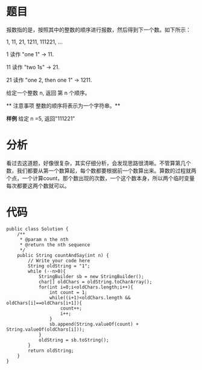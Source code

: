 # 题目
报数指的是，按照其中的整数的顺序进行报数，然后得到下一个数。如下所示：

1, 11, 21, 1211, 111221, ...

1 读作 "one 1" -> 11.

11 读作 "two 1s" -> 21.

21 读作 "one 2, then one 1" -> 1211.

给定一个整数 n, 返回 第 n 个顺序。 

** 注意事项
整数的顺序将表示为一个字符串。**

**样例**
给定 n =5, 返回"111221"

# 分析
看过去这道题，好像很复杂，其实仔细分析，会发现思路很清晰。不管算第几个数，我们都要从第一个数算起，每个数都要根据前一个数算出来。算数的过程就两个点，一个计算count，那个数出现的次数，一个这个数本身，所以两个临时变量每次都要这两个数就可以。

# 代码
```
public class Solution {
    /**
     * @param n the nth
     * @return the nth sequence
     */
    public String countAndSay(int n) {
        // Write your code here
        String oldString = "1";
        while (--n>0){
            StringBuilder sb = new StringBuilder();
            char[] oldChars = oldString.toCharArray();
            for(int i=0;i<oldChars.length;i++){
                int count = 1;
                while((i+1)<oldChars.length && oldChars[i]==oldChars[i+1]){
                    count++;
                    i++;
                }
                sb.append(String.valueOf(count) + String.valueOf(oldChars[i]));
            }
            oldString = sb.toString();
        }
        return oldString;
    }
}
```
